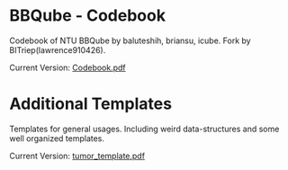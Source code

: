 # BBQube - Codebook
Codebook of NTU BBQube by baluteshih, briansu, icube. Fork by BITriep(lawrence910426).

Current Version: [Codebook.pdf](https://github.com/lawrence910426/BBQube/blob/master/codebook/codebook.pdf)

# Additional Templates

Templates for general usages. Including weird data-structures and some well organized templates.

Current Version: [tumor_template.pdf](https://github.com/lawrence910426/BBQube/blob/master/codebook/tumor_template.pdf)
